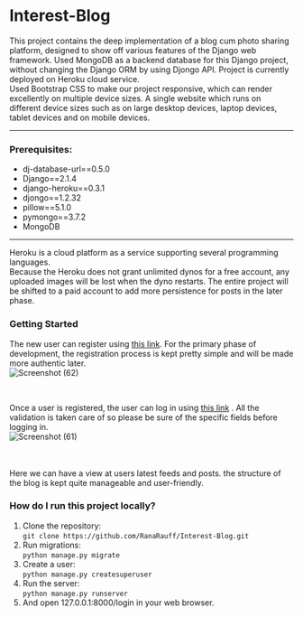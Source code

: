 # Interest-Blog
This project contains the deep implementation of a blog cum photo sharing platform, designed to show off various features of the Django web framework. Used MongoDB as a backend database for this Django project, without changing the Django ORM by using Djongo API. Project is currently deployed on Heroku cloud service.<br />
Used Bootstrap CSS to make our project responsive, which can render excellently on multiple device sizes. A single website which runs on different device sizes such as on large desktop devices, laptop devices, tablet devices and on mobile devices.

---
### Prerequisites:
  * dj-database-url==0.5.0
  * Django==2.1.4
  * django-heroku==0.3.1
  * djongo==1.2.32
  * pillow==5.1.0
  * pymongo==3.7.2
  * MongoDB
---

Heroku is a cloud platform as a service supporting several programming languages.<br />
Because the Heroku does not grant unlimited dynos for a free account, any uploaded images will be lost when the dyno restarts. The entire project will be shifted to a paid account to add more persistence for posts in the later phase.

### Getting Started

The new user can register using [this link](https://interestblog.herokuapp.com/register/). For the primary phase of development, the registration process is kept pretty simple and will be made more authentic later.<br />
![Screenshot (62)](https://user-images.githubusercontent.com/42863227/58197209-67127d80-7ce9-11e9-8e3f-15d4e268ab13.png)

<br />

Once a user is registered, the user can log in using [this link](https://interestblog.herokuapp.com/login/) .
All the validation is taken care of so please be sure of the specific fields before logging in.<br />
![Screenshot (61)](https://user-images.githubusercontent.com/42863227/58197270-85787900-7ce9-11e9-91d8-88576f96d846.png)
<br />
<br />
<br />

Here we can have a view at users latest feeds and posts.
the structure of the blog is kept quite manageable and user-friendly.
<br />

### How do I run this project locally?
1. Clone the repository:<br />
`git clone https://github.com/RanaRauff/Interest-Blog.git`
2. Run migrations:<br />
`python manage.py migrate`
3. Create a user:<br />
`python manage.py createsuperuser`
4. Run the server:<br />
`python manage.py runserver`
5. And open 127.0.0.1:8000/login in your web browser.

